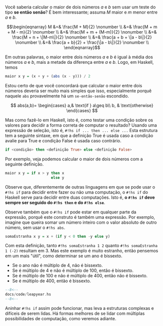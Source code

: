 Você saberia calcular o maior de dois números $a$ e $b$ sem usar um teste do tipo **se então senão**?
É bem interessante; assuma $M$ maior e $m$ menor entre $a$ e $b$.

$$\begin{eqnarray}
M &=& \frac{M + M}{2}                  \nonumber \\
    &=& \frac{M + m + M - m}{2}      \nonumber \\
    &=& \frac{M + m + (M-m)}{2}       \nonumber \\
    &=& \frac{M + n + \|M-m\|}{2}      \nonumber \\
    &=& \frac{a + b + \|a - b\|}{2}    \nonumber \\
    &=& \frac{a + b}{2} + \frac{\|a - b\|}{2}    \nonumber \\
\end{eqnarray}$$

Em outras palavras, o maior entre dois números $a$ e $b$ é igual à média dos números $a$ e $b$, mais a metade da diferença entre $a$ e $b$.
Logo, em Haskell, temos

```hs
maior x y = (x + y + (abs (x - y))) / 2
```

Estou certo de que você concordará que calcular o maior entre dois números deveria ser muito mais simples que isso, especialmente porquê naquele `abs` provavelmente há um `se-então-senão` escondido. 

$$
    abs(a,b)= 
\begin{cases}
    a,& \text{if } a\geq b\\
    b,              & \text{otherwise}
\end{cases}
$$

Mas como fazê-lo em Haskell, isto é, como testar uma condição sobre os valores para decidir a forma correta de computar o resultado?
Usando uma expressão de seleção, isto é, `#!hs if ... then ... else ...`
Esta estrutura tem a seguinte sintaxe, em que a definição True é usada caso a condição avalie para True e condição False é usada caso contrário.

```hs
if <condição> then <definição True> else <definição False>
```

Por exemplo, veja podemos calcular o maior de dois números com a seguinte definição.

```hs
maior x y = if x > y then x
                     else y
```

Observe que, diferentemente de outras linguagens em que se pode usar o `#!hs if` para decidir entre fazer ou não uma computação, o `#!hs if` do Haskell serve para decidir entre duas computações. Isto é, **o `#!hs if` deve sempre ser seguido do `#!hs then` e do `#!hs else`**.

Observe também que o `#!hs if` pode estar em qualquer parte da expressão, porquê este construto é também uma expressão.
Por exemplo, imagine que queira somar um número inteiro com o valor absoluto de outro número, sem usar o `#!hs abs`.

```hs
somaEstranha x y = x + (if y < 0 then -y else y)
```

Com esta definição, tanto `#!hs somaEstranha 1 2` quanto `#!hs somaEstranha 1 (-2)` resultam em 3. Mas este exemplo é muito estranho, então pensemos em um mais "útil", como determinar se um ano é bissexto.

* Se o ano não é múltiplo de 4, não é bissexto.
* Se é múltiplo de 4 e não é múltiplo de 100, então é bissexto.
* Se é múltiplo de 100 e não é múltiplo de 400, então não é bissexto.
* Se é múltiplo de 400, então é bissexto.

```hs
--8<--
docs/code/leapyear.hs
--8<--
```

Aninhar `#!hs if` assim pode funcionar, mas leva a estruturas complexas e difíceis de serem lidas. Há formas melhores de se lidar com múltiplas possibilidades de computação, como veremos adiante.